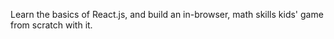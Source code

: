 Learn the basics of React.js, and build an in-browser, math skills kids' game from scratch with it.

